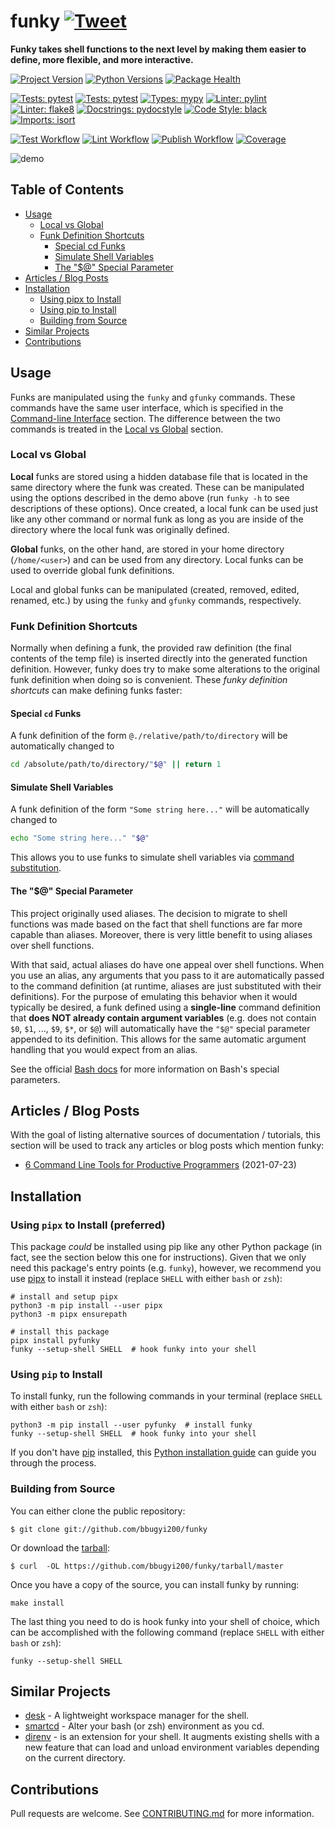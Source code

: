 # funky [![Tweet](https://img.shields.io/twitter/url/http/shields.io.svg?style=social)](https://twitter.com/intent/tweet?text=Funky%20makes%20ZSH%20shell%20functions%20more%20powerful%20and%20easier%20to%20manage&url=https://github.com/bbugyi200/funky&via=bryan_bugyi&hashtags=python,Linux,commandlineftw,developers)

**Funky takes shell functions to the next level by making them easier to define, more flexible, and more interactive.**

[![Project Version](https://img.shields.io/pypi/v/pyfunky)](https://pypi.org/project/pyfunky/)
[![Python Versions](https://img.shields.io/pypi/pyversions/pyfunky)](https://pypi.org/project/pyfunky/)
[![Package Health](https://snyk.io/advisor/python/pyfunky/badge.svg)](https://snyk.io/advisor/python/pyfunky)

[![Tests: pytest](https://img.shields.io/badge/tests-pytest-a0bf21)](https://github.com/pytest-dev/pytest)
[![Tests: pytest](https://img.shields.io/badge/tests-tox-ffffff)](https://github.com/tox-dev/tox)
[![Types: mypy](https://img.shields.io/badge/types-mypy-cd00cd)](https://github.com/python/mypy)
[![Linter: pylint](https://img.shields.io/badge/linter-pylint-ffff00)](https://github.com/PyCQA/pylint)
[![Linter: flake8](https://img.shields.io/badge/linter-flake8-008080)](https://github.com/PyCQA/flake8)
[![Docstrings: pydocstyle](https://img.shields.io/badge/docstrings-pydocstyle-AFD3E6)](https://github.com/PyCQA/pydocstyle)
[![Code Style: black](https://img.shields.io/badge/code%20style-black-000000.svg)](https://github.com/psf/black)
[![Imports: isort](https://img.shields.io/badge/imports-isort-ef8336)](https://github.com/PyCQA/isort)

[![Test Workflow](https://github.com/bbugyi200/funky/actions/workflows/test.yml/badge.svg)](https://github.com/bbugyi200/funky/actions/workflows/test.yml)
[![Lint Workflow](https://github.com/bbugyi200/funky/actions/workflows/lint.yml/badge.svg)](https://github.com/bbugyi200/funky/actions/workflows/lint.yml)
[![Publish Workflow](https://github.com/bbugyi200/funky/actions/workflows/publish.yml/badge.svg)](https://github.com/bbugyi200/funky/actions/workflows/publish.yml)
[![Coverage](https://codecov.io/gh/bbugyi200/funky/branch/master/graph/badge.svg)](https://codecov.io/gh/bbugyi200/funky)

![demo]

## Table of Contents

* [Usage](#usage)
   * [Local vs Global](#local-vs-global)
   * [Funk Definition Shortcuts](#funk-definition-shortcuts)
      * [Special cd Funks](#special-cd-funks)
      * [Simulate Shell Variables](#simulate-shell-variables)
      * [The "$@" Special Parameter](#the--special-parameter)
* [Articles / Blog Posts](#articles--blog-posts)
* [Installation](#installation)
   * [Using pipx to Install](#using-pipx-to-install-preferred)
   * [Using pip to Install](#using-pip-to-install)
   * [Building from Source](#building-from-source)
* [Similar Projects](#similar-projects)
* [Contributions](#contributions)

## Usage

Funks are manipulated using the `funky` and `gfunky` commands. These commands
have the same user interface, which is specified in the [Command-line
Interface](#command-line-interface) section. The difference between the two
commands is treated in the [Local vs Global](#local-vs-global) section.

### Local vs Global

**Local** funks are stored using a hidden database file that is located in the
same directory where the funk was created. These can be manipulated using the
options described in the demo above (run `funky -h` to see descriptions of
these options). Once created, a local funk can be used just like any other
command or normal funk as long as you are inside of the directory where the
local funk was originally defined.

**Global** funks, on the other hand, are stored in your home directory
(``/home/<user>``) and can be used from any directory. Local funks can be used
to override global funk definitions.

Local and global funks can be manipulated (created, removed, edited, renamed,
etc.) by using the ``funky`` and ``gfunky`` commands, respectively.

### Funk Definition Shortcuts

Normally when defining a funk, the provided raw definition (the final contents
of the temp file) is inserted directly into the generated function definition.
However, funky does try to make some alterations to the original funk
definition when doing so is convenient. These *funky definition shortcuts* can
make defining funks faster:

#### Special `cd` Funks

A funk definition of the form `@./relative/path/to/directory` will be automatically changed to

``` bash
cd /absolute/path/to/directory/"$@" || return 1
```

#### Simulate Shell Variables

A funk definition of the form `"Some string here..."` will be automatically changed to

``` bash
echo "Some string here..." "$@"
```

This allows you to use funks to simulate shell variables via [command substitution](https://www.gnu.org/software/bash/manual/html_node/Command-Substitution.html).

#### The "$@" Special Parameter

This project originally used aliases. The decision to migrate to shell functions was made based on
the fact that shell functions are far more capable than aliases. Moreover, there is very little
benefit to using aliases over shell functions.

With that said, actual aliases do have one appeal over shell functions. When you use an alias, any
arguments that you pass to it are automatically passed to the command definition (at runtime,
aliases are just substituted with their definitions). For the purpose of emulating this behavior
when it would typically be desired, a funk defined using a **single-line** command definition
that **does NOT already contain argument variables** (e.g. does not contain `$0`, `$1`, ...,
`$9`, `$*`, or `$@`) will automatically have the `"$@"` special parameter appended to its
definition. This allows for the same automatic argument handling that you would expect from an
alias.

See the official [Bash docs] for more information on Bash's special parameters.

[Bash docs]: https://www.gnu.org/software/bash/manual/html_node/Special-Parameters.html 

## Articles / Blog Posts

With the goal of listing alternative sources of documentation / tutorials, this
section will be used to track any articles or blog posts which mention funky:

* [6 Command Line Tools for Productive Programmers](https://earthly.dev/blog/command-line-tools/#funky) (2021-07-23)


## Installation

### Using `pipx` to Install (preferred)

This package _could_ be installed using pip like any other Python package (in fact, see the
section below this one for instructions). Given that we only need this package's entry points
(e.g.  `funky`), however, we recommend you use [pipx] to install it instead (replace `SHELL`
with either `bash` or `zsh`):

```shell
# install and setup pipx
python3 -m pip install --user pipx
python3 -m pipx ensurepath

# install this package
pipx install pyfunky
funky --setup-shell SHELL  # hook funky into your shell
```

[pipx]: https://github.com/pypa/pipx

### Using `pip` to Install

To install funky, run the following commands in your terminal (replace `SHELL`
with either `bash` or `zsh`):

``` shell
python3 -m pip install --user pyfunky  # install funky
funky --setup-shell SHELL  # hook funky into your shell
```

If you don't have [pip] installed, this [Python installation guide] can guide
you through the process.

[pip]: https://pip.pypa.io
[Python installation guide]: http://docs.python-guide.org/en/latest/starting/installation/


### Building from Source

You can either clone the public repository:

``` shell
$ git clone git://github.com/bbugyi200/funky
```

Or download the [tarball]:

``` shell
$ curl  -OL https://github.com/bbugyi200/funky/tarball/master
```

Once you have a copy of the source, you can install funky by running:

``` shell
make install
```

The last thing you need to do is hook funky into your shell of choice, which
can be accomplished with the following command (replace `SHELL` with either
`bash` or `zsh`):

```shell
funky --setup-shell SHELL
```

## Similar Projects

* [desk](https://github.com/jamesob/desk) - A lightweight workspace manager for the shell.
* [smartcd](https://github.com/cxreg/smartcd) - Alter your bash (or zsh) environment as you cd.
* [direnv](https://github.com/direnv/direnv) - is an extension for your shell. It augments existing shells with a new feature that can load and unload environment variables depending on the current directory.


## Contributions

Pull requests are welcome. See [CONTRIBUTING.md](https://github.com/bbugyi200/funky/blob/master/CONTRIBUTING.md) for more information.

[logo]: https://raw.githubusercontent.com/bbugyi200/funky/master/img/logo-96.png
[travis]: https://travis-ci.org/bbugyi200/funky.svg?branch=master
[codecov]: https://codecov.io/gh/bbugyi200/funky/branch/master/graph/badge.svg
[demo]: https://raw.githubusercontent.com/bbugyi200/funky/master/img/demo.gif "Funky Demonstration GIF"
[Github repo]: https://github.com/bbugyi200/funky
[tarball]: https://github.com/bbugyi200/funky/tarball/master
